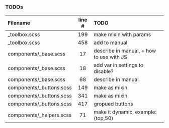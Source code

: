 ### TODOs
| Filename | line # | TODO
|:------|:------:|:------
| _toolbox.scss | 199 | make mixin with params
| _toolbox.scss | 458 | add to manual
| components/_base.scss | 17 | describe in manual, + how to use with JS
| components/_base.scss | 18 | add var in settings to disable?
| components/_base.scss | 68 | describe in manual
| components/_buttons.scss | 149 | make as mixin
| components/_buttons.scss | 341 | make as mixin
| components/_buttons.scss | 417 | gropued buttons
| components/_helpers.scss | 71 | make it dynamic, example: (top,50)